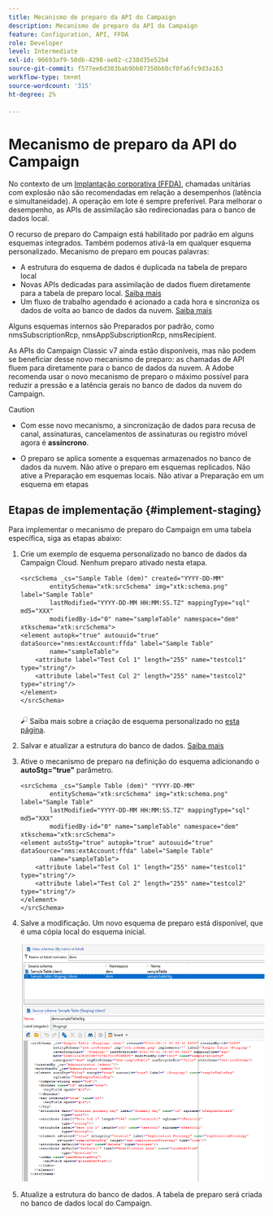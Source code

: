 ```yaml
---
title: Mecanismo de preparo da API do Campaign
description: Mecanismo de preparo da API do Campaign
feature: Configuration, API, FFDA
role: Developer
level: Intermediate
exl-id: 96693af9-50db-4298-ae02-c238d35e52b4
source-git-commit: f577ee6d303bab9bb07350b60cf0fa6fc9d3a163
workflow-type: tm+mt
source-wordcount: '315'
ht-degree: 2%

---
```


# Mecanismo de preparo da API do Campaign

No contexto de um [Implantação corporativa (FFDA)](enterprise-deployment.md), chamadas unitárias com explosão não são recomendadas em relação a desempenhos (latência e simultaneidade). A operação em lote é sempre preferível. Para melhorar o desempenho, as APIs de assimilação são redirecionadas para o banco de dados local.

O recurso de preparo do Campaign está habilitado por padrão em alguns esquemas integrados. Também podemos ativá-la em qualquer esquema personalizado. Mecanismo de preparo em poucas palavras:

* A estrutura do esquema de dados é duplicada na tabela de preparo local
* Novas APIs dedicadas para assimilação de dados fluem diretamente para a tabela de preparo local. [Saiba mais](new-apis.md)
* Um fluxo de trabalho agendado é acionado a cada hora e sincroniza os dados de volta ao banco de dados da nuvem. [Saiba mais](replication.md)

Alguns esquemas internos são Preparados por padrão, como nmsSubscriptionRcp, nmsAppSubscriptionRcp, nmsRecipient.

As APIs do Campaign Classic v7 ainda estão disponíveis, mas não podem se beneficiar desse novo mecanismo de preparo: as chamadas de API fluem para diretamente para o banco de dados da nuvem. A Adobe recomenda usar o novo mecanismo de preparo o máximo possível para reduzir a pressão e a latência gerais no banco de dados da nuvem do Campaign.

>[!CAUTION]
>
>* Com esse novo mecanismo, a sincronização de dados para recusa de canal, assinaturas, cancelamentos de assinaturas ou registro móvel agora é **assíncrono**.
>
>* O preparo se aplica somente a esquemas armazenados no banco de dados da nuvem. Não ative o preparo em esquemas replicados. Não ative a Preparação em esquemas locais. Não ativar a Preparação em um esquema em etapas
>

## Etapas de implementação {#implement-staging}

Para implementar o mecanismo de preparo do Campaign em uma tabela específica, siga as etapas abaixo:

1. Crie um exemplo de esquema personalizado no banco de dados da Campaign Cloud. Nenhum preparo ativado nesta etapa.

   ```
   <srcSchema _cs="Sample Table (dem)" created="YYYY-DD-MM"
           entitySchema="xtk:srcSchema" img="xtk:schema.png" label="Sample Table"
           lastModified="YYYY-DD-MM HH:MM:SS.TZ" mappingType="sql" md5="XXX"
           modifiedBy-id="0" name="sampleTable" namespace="dem" xtkschema="xtk:srcSchema">
   <element autopk="true" autouuid="true" dataSource="nms:extAccount:ffda" label="Sample Table"
           name="sampleTable">
       <attribute label="Test Col 1" length="255" name="testcol1" type="string"/>
       <attribute label="Test Col 2" length="255" name="testcol2" type="string"/>
   </element>
   </srcSchema>
   ```

   ![](../assets/do-not-localize/glass.png) Saiba mais sobre a criação de esquema personalizado no [esta página](../dev/create-schema.md).

1. Salvar e atualizar a estrutura do banco de dados.  [Saiba mais](../dev/update-database-structure.md)

1. Ative o mecanismo de preparo na definição do esquema adicionando o **autoStg=&quot;true&quot;** parâmetro.

   ```
   <srcSchema _cs="Sample Table (dem)" "YYYY-DD-MM"
           entitySchema="xtk:srcSchema" img="xtk:schema.png" label="Sample Table"
           lastModified="YYYY-DD-MM HH:MM:SS.TZ" mappingType="sql" md5="XXX"
           modifiedBy-id="0" name="sampleTable" namespace="dem" xtkschema="xtk:srcSchema">
   <element autoStg="true" autopk="true" autouuid="true" dataSource="nms:extAccount:ffda" label="Sample Table"
           name="sampleTable">
       <attribute label="Test Col 1" length="255" name="testcol1" type="string"/>
       <attribute label="Test Col 2" length="255" name="testcol2" type="string"/>
   </element>
   </srcSchema>
   ```

1. Salve a modificação. Um novo esquema de preparo está disponível, que é uma cópia local do esquema inicial.

   ![](assets/staging-mechanism.png)

1. Atualize a estrutura do banco de dados. A tabela de preparo será criada no banco de dados local do Campaign.
